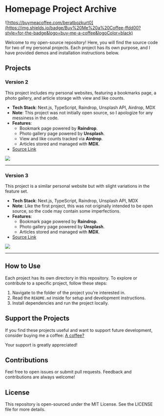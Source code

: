 # Homepage Project Archive

![https://buymeacoffee.com/beratbozkurt0](https://img.shields.io/badge/Buy%20Me%20a%20Coffee-ffdd00?style=for-the-badge&logo=buy-me-a-coffee&logoColor=black)

Welcome to my open-source repository! Here, you will find the source code for two of my personal projects. Each project has its own purpose, and I have provided demos and installation instructions below.

## Projects

### Version 2

This project includes my personal websites, featuring a bookmarks page, a photo gallery, and article storage with view and like counts.

- **Tech Stack**: Next.js, TypeScript, Raindrop, Unsplash API, Airdrop, MDX
- **Note**: This project was not initially open source, so I apologize for any messiness in the code.
- **Features**:
  - Bookmark page powered by **Raindrop**.
  - Photo gallery page powered by **Unsplash**.
  - View and like counts tracked via **Airdrop**.
  - Articles stored and managed with **MDX**.
- [Source Link](https://github.com/berat/homepage-archive/tree/master/v2)

![](https://github.com/berat/homepage-archive/blob/master/assets/v2.gif)


---

### Version 3

This project is a similar personal website but with slight variations in the feature set.

- **Tech Stack**: Next.js, TypeScript, Raindrop, Unsplash API, MDX
- **Note**: Like the first project, this was not originally intended to be open source, so the code may contain some imperfections.
- **Features**:
  - Bookmark page powered by **Raindrop**.
  - Photo gallery page powered by **Unsplash**.
  - Articles stored and managed with **MDX**.
- [Source Link](https://github.com/berat/homepage-archive/tree/master/v3)

![](https://github.com/berat/homepage-archive/blob/master/assets/v3.gif)


---
## How to Use

Each project has its own directory in this repository. To explore or contribute to a specific project, follow these steps:

1.  Navigate to the folder of the project you're interested in.
2.  Read the `README.md` inside for setup and development instructions.
3.  Install dependencies and run the project locally.

## Support the Projects

If you find these projects useful and want to support future development, consider buying me a coffee: [A coffee?](https://buymeacoffee.com/beratbozkurt0)

Your support is greatly appreciated!

## Contributions

Feel free to open issues or submit pull requests. Feedback and contributions are always welcome!

## License

This repository is open-sourced under the MIT License. See the LICENSE file for more details.
